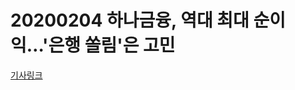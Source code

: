 # 20200204 하나금융, 역대 최대 순이익…'은행 쏠림'은 고민

[기사링크](<https://news.naver.com/main/read.nhn?mode=LS2D&mid=shm&sid1=101&sid2=259&oid=015&aid=0004284134>)